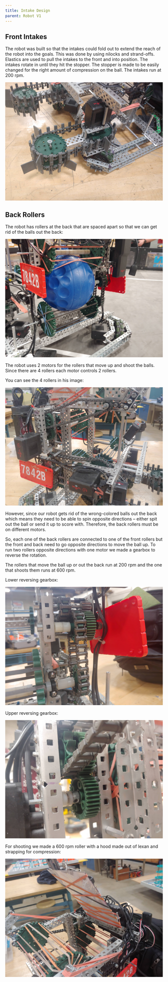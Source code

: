 ```yaml
---
title: Intake Design
parent: Robot V1
---
```


## Front Intakes

The robot was built so that the intakes could fold out to extend the reach of
the robot into the goals. This was done by using nilocks and strand-offs.
Elastics are used to pull the intakes to the front and into position. The
intakes rotate in until they hit the stopper. The stopper is made to be easily
changed for the right amount of compression on the ball. The intakes run at 200
rpm.

![](images/20210303_154849.jpg)

## Back Rollers

The robot has rollers at the back that are spaced apart so that we can get rid
of the balls out the back:

![](images/20210303_164853.jpg)

The robot uses 2 motors for the rollers that move up and shoot the balls. Since
there are 4 rollers each motor controls 2 rollers.

You can see the 4 rollers in his image:

![](images/20210303_154912_HDR.jpg)

However, since our robot gets rid of the wrong-colored balls out the back which
means they need to be able to spin opposite directions – either spit out the
ball or send it up to score with. Therefore, the back rollers must be on
different motors.

So, each one of the back rollers are connected to one of the front rollers but
the front and back need to go opposite directions to move the ball up. To run
two rollers opposite directions with one motor we made a gearbox to reverse the
rotation.

The rollers that move the ball up or out the back run at 200 rpm and the one
that shoots them runs at 600 rpm.

Lower reversing gearbox:

![](images/20210303_155011_HDR.jpg)

Upper reversing gearbox:

![](images/20210303_154943_HDR.jpg)

For shooting we made a 600 rpm roller with a hood made out of lexan and
strapping for compression:

![](images/20210303_154845_HDR.jpg)
